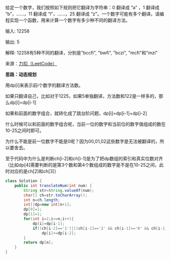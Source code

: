 给定一个数字，我们按照如下规则把它翻译为字符串：0 翻译成 “a” ，1 翻译成 “b”，……，11 翻译成 “l”，……，25 翻译成 “z”。一个数字可能有多个翻译。请编程实现一个函数，用来计算一个数字有多少种不同的翻译方法。

输入: 12258

输出: 5

解释: 12258有5种不同的翻译，分别是"bccfi", "bwfi", "bczi", "mcfi"和"mzi"

来源：[力扣（LeetCode）](https://leetcode-cn.com/problems/ba-shu-zi-fan-yi-cheng-zi-fu-chuan-lcof)

**思路：动态规划**

用dp[i]来表示前i个数字的翻译方法数。

如果只翻译自己，比如对于1225，如果5单独翻译，方法数和122是一样多的，那么dp[i]=dp[i-1]

如果和前面的数字组合，就转化成了跳台阶问题，dp[i]=dp[i-1]+dp[i-2]

什么时候可以和前面的数字组合呢，当前一位的数字和当前位的数字值组成的数在10-25之间时即可。

为什么不能是前一位数字不能是0呢？因为00,01,02这些数字是无法被翻译的，所以要舍去。

至于代码中为什么是判断ch[i-2]和ch[i-1]是为了把dp数组的索引和真实位数对齐（比如dp[4]需要判断的是第3个数和第4个数组成的数字是不是在10-25之间，此时对应的是ch[2]和ch[3]）

```java
class Solution {
    public int translateNum(int num) {
        String str=String.valueOf(num);
        char[] ch=str.toCharArray();
        int n=ch.length;
        int[]dp=new int[n+1];
        dp[0]=1;
        dp[1]=1;
        for(int i=2;i<=n;i++){
            dp[i]=dp[i-1];
            if((ch[i-2]=='1')||(ch[i-2]=='2' && ch[i-1]>='0' && ch[i-1]<'6'))
                dp[i]+=dp[i-2];
        }
        return dp[n];
    }
}
```
